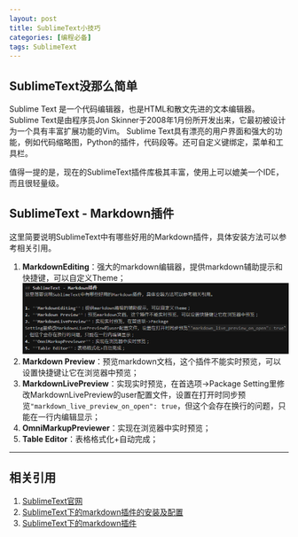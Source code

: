 ```yaml
---
layout: post
title: SublimeText小技巧
categories: [编程必备]
tags: SublimeText
---
```


## SublimeText没那么简单
Sublime Text 是一个代码编辑器，也是HTML和散文先进的文本编辑器。Sublime Text是由程序员Jon Skinner于2008年1月份所开发出来，它最初被设计为一个具有丰富扩展功能的Vim。
Sublime Text具有漂亮的用户界面和强大的功能，例如代码缩略图，Python的插件，代码段等。还可自定义键绑定，菜单和工具栏。

值得一提的是，现在的SublimeText插件库极其丰富，使用上可以媲美一个IDE，而且很轻量级。

## SublimeText - Markdown插件
这里简要说明SublimeText中有哪些好用的Markdown插件，具体安装方法可以参考相关引用。

1. **MarkdownEditing**：强大的markdown编辑器，提供markdown辅助提示和快捷键，可以自定义Theme；
![markdownEditing](/assets/images/blog/sublimeText/markdownEditing.png)
2. **Markdown Preview**：预览markdown文档，这个插件不能实时预览，可以设置快捷键让它在浏览器中预览；
3. **MarkdownLivePreview**：实现实时预览，在首选项->Package Setting里修改MarkdownLivePreview的user配置文件，设置在打开时同步预览`"markdown_live_preview_on_open": true`，但这个会存在换行的问题，只能在一行内编辑显示；
4. **OmniMarkupPreviewer**：实现在浏览器中实时预览；
5. **Table Editor**：表格格式化+自动完成；

---
## 相关引用
1. [SublimeText官网](http://www.sublimetext.com/)
2. [SublimeText下的markdown插件的安装及配置](https://www.cnblogs.com/Sinte-Beuve/p/5148108.html)
3. [SublimeText下的markdown插件](https://www.jianshu.com/p/7cbd50058ea3)

